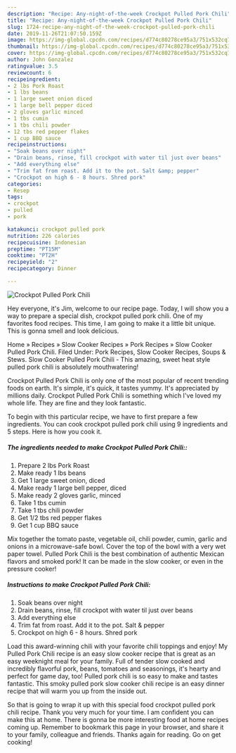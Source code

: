 ```yaml
---
description: "Recipe: Any-night-of-the-week Crockpot Pulled Pork Chili"
title: "Recipe: Any-night-of-the-week Crockpot Pulled Pork Chili"
slug: 1724-recipe-any-night-of-the-week-crockpot-pulled-pork-chili
date: 2019-11-26T21:07:50.159Z
image: https://img-global.cpcdn.com/recipes/d774c80278ce95a3/751x532cq70/crockpot-pulled-pork-chili-recipe-main-photo.jpg
thumbnail: https://img-global.cpcdn.com/recipes/d774c80278ce95a3/751x532cq70/crockpot-pulled-pork-chili-recipe-main-photo.jpg
cover: https://img-global.cpcdn.com/recipes/d774c80278ce95a3/751x532cq70/crockpot-pulled-pork-chili-recipe-main-photo.jpg
author: John Gonzalez
ratingvalue: 3.5
reviewcount: 6
recipeingredient:
- 2 lbs Pork Roast
- 1 lbs beans
- 1 large sweet onion diced
- 1 large bell pepper diced
- 2 gloves garlic minced
- 1 tbs cumin
- 1 tbs chili powder
- 12 tbs red pepper flakes
- 1 cup BBQ sauce
recipeinstructions:
- "Soak beans over night"
- "Drain beans, rinse, fill crockpot with water til just over beans"
- "Add everything else"
- "Trim fat from roast. Add it to the pot. Salt &amp; pepper"
- "Crockpot on high 6 - 8 hours. Shred pork"
categories:
- Resep
tags:
- crockpot
- pulled
- pork

katakunci: crockpot pulled pork
nutrition: 226 calories
recipecuisine: Indonesian
preptime: "PT15M"
cooktime: "PT2H"
recipeyield: "2"
recipecategory: Dinner

---
```



![Crockpot Pulled Pork Chili](https://img-global.cpcdn.com/recipes/d774c80278ce95a3/751x532cq70/crockpot-pulled-pork-chili-recipe-main-photo.jpg)

Hey everyone, it's Jim, welcome to our recipe page. Today, I will show you a way to prepare a special dish, crockpot pulled pork chili. One of my favorites food recipes. This time, I am going to make it a little bit unique. This is gonna smell and look delicious.

Home » Recipes » Slow Cooker Recipes » Pork Recipes » Slow Cooker Pulled Pork Chili. Filed Under: Pork Recipes, Slow Cooker Recipes, Soups &amp; Stews. Slow Cooker Pulled Pork Chili - This amazing, sweet heat style pulled pork chili is absolutely mouthwatering!

Crockpot Pulled Pork Chili is only one of the most popular of recent trending foods on earth. It's simple, it's quick, it tastes yummy. It's appreciated by millions daily. Crockpot Pulled Pork Chili is something which I've loved my whole life. They are fine and they look fantastic.


To begin with this particular recipe, we have to first prepare a few ingredients. You can cook crockpot pulled pork chili using 9 ingredients and 5 steps. Here is how you cook it.

##### The ingredients needed to make Crockpot Pulled Pork Chili::

1. Prepare 2 lbs Pork Roast
1. Make ready 1 lbs beans
1. Get 1 large sweet onion, diced
1. Make ready 1 large bell pepper, diced
1. Make ready 2 gloves garlic, minced
1. Take 1 tbs cumin
1. Take 1 tbs chili powder
1. Get 1/2 tbs red pepper flakes
1. Get 1 cup BBQ sauce


Mix together the tomato paste, vegetable oil, chili powder, cumin, garlic and onions in a microwave-safe bowl. Cover the top of the bowl with a very wet paper towel. Pulled Pork Chili is the best combination of authentic Mexican flavors and smoked pork! It can be made in the slow cooker, or even in the pressure cooker! 

##### Instructions to make Crockpot Pulled Pork Chili:

1. Soak beans over night
1. Drain beans, rinse, fill crockpot with water til just over beans
1. Add everything else
1. Trim fat from roast. Add it to the pot. Salt &amp; pepper
1. Crockpot on high 6 - 8 hours. Shred pork


Load this award-winning chili with your favorite chili toppings and enjoy! My Pulled Pork Chili recipe is an easy slow cooker recipe that is great as an easy weeknight meal for your family. Full of tender slow cooked and incredibly flavorful pork, beans, tomatoes and seasonings, it&#39;s hearty and perfect for game day, too! Pulled pork chili is so easy to make and tastes fantastic. This smoky pulled pork slow cooker chili recipe is an easy dinner recipe that will warm you up from the inside out. 

So that is going to wrap it up with this special food crockpot pulled pork chili recipe. Thank you very much for your time. I am confident you can make this at home. There is gonna be more interesting food at home recipes coming up. Remember to bookmark this page in your browser, and share it to your family, colleague and friends. Thanks again for reading. Go on get cooking!
